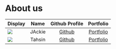 # About us

Display |   Name   |            Github Profile             | Portfolio 
--------|:--------:|:-------------------------------------:|:---------:
![](https://via.placeholder.com/100.png?text=Photo) |  JAckie  |     [Github](https://github.com/)     | [Portfolio](docs/team/johndoe.md)
![](https://via.placeholder.com/100.png?text=Photo) |  Tahsin  | [Github](https://github.com/ttasnim5) | [Portfolio](docs/team/johndoe.md)
